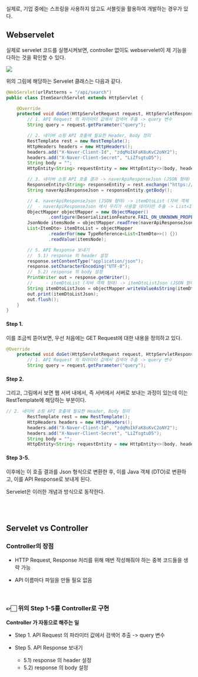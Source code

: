 실제로, 기업 중에는 스프링을 사용하지 않고도 서블릿을 활용하여 개발하는 경우가 있다.

## Webservelet

실제로 servelet 코드를 실행시켜보면, controller 없이도 webservelet이 제 기능을 다하는 것을 확인할 수 있다.

![](https://velog.velcdn.com/images/sw_smj/post/8b1e93cb-1bb6-4f93-a61f-e4f564987bea/image.png)

위의 그림에 해당하는 Servelet 클래스는 다음과 같다.

```java
@WebServlet(urlPatterns = "/api/search")
public class ItemSearchServlet extends HttpServlet {

    @Override
    protected void doGet(HttpServletRequest request, HttpServletResponse response) throws IOException {
        // 1. API Request 의 파라미터 값에서 검색어 추출 -> query 변수
        String query = request.getParameter("query");

        // 2. 네이버 쇼핑 API 호출에 필요한 Header, Body 정리
        RestTemplate rest = new RestTemplate();
        HttpHeaders headers = new HttpHeaders();
        headers.add("X-Naver-Client-Id", "zdqMoIkFaK8uKvC2oNY2");
        headers.add("X-Naver-Client-Secret", "LiZfsgtuD5");
        String body = "";
        HttpEntity<String> requestEntity = new HttpEntity<>(body, headers);

        // 3. 네이버 쇼핑 API 호출 결과 -> naverApiResponseJson (JSON 형태)
        ResponseEntity<String> responseEntity = rest.exchange("https://openapi.naver.com/v1/search/shop.json?query=" + query, HttpMethod.GET, requestEntity, String.class);
        String naverApiResponseJson = responseEntity.getBody();

        // 4. naverApiResponseJson (JSON 형태) -> itemDtoList (자바 객체 형태)
        //  - naverApiResponseJson 에서 우리가 사용할 데이터만 추출 -> List<ItemDto> 객체로 변환
        ObjectMapper objectMapper = new ObjectMapper()
                .configure(DeserializationFeature.FAIL_ON_UNKNOWN_PROPERTIES, false);
        JsonNode itemsNode = objectMapper.readTree(naverApiResponseJson).get("items");
        List<ItemDto> itemDtoList = objectMapper
                .readerFor(new TypeReference<List<ItemDto>>() {})
                .readValue(itemsNode);

        // 5. API Response 보내기
        //  5.1) response 의 header 설정
        response.setContentType("application/json");
        response.setCharacterEncoding("UTF-8");
        //  5.2) response 의 body 설정
        PrintWriter out = response.getWriter();
        //     - itemDtoList (자바 객체 형태) -> itemDtoListJson (JSON 형태)
        String itemDtoListJson = objectMapper.writeValueAsString(itemDtoList);
        out.print(itemDtoListJson);
        out.flush();
    }
}
```

#### Step 1.

이를 조금씩 뜯어보면, 우선 처음에는 GET Request에 대한 내용을 정의하고 있다.
```java
@Override
    protected void doGet(HttpServletRequest request, HttpServletResponse response) throws IOException {
        // 1. API Request 의 파라미터 값에서 검색어 추출 -> query 변수
        String query = request.getParameter("query");
```
#### Step 2.

그리고, 그림에서 보면 웹 서버 내에서, 즉 서버에서 서버로 보내는 과정이 있는데 이는 RestTemplate에 해당하는 부분이다.

```java
// 2. 네이버 쇼핑 API 호출에 필요한 Header, Body 정리
        RestTemplate rest = new RestTemplate();
        HttpHeaders headers = new HttpHeaders();
        headers.add("X-Naver-Client-Id", "zdqMoIkFaK8uKvC2oNY2");
        headers.add("X-Naver-Client-Secret", "LiZfsgtuD5");
        String body = "";
        HttpEntity<String> requestEntity = new HttpEntity<>(body, headers);
```
#### Step 3-5.

이후에는 이 호출 결과를 Json 형식으로 변환한 후, 이를 Java 객체 (DTO)로 변환하고, 이를 API Response로 보내게 된다.

Servelet은 이러한 개념과 방식으로 동작한다.

<br><br>

## Servelet vs Controller


### Controller의 장점

- HTTP Request, Response 처리를 위해 매번 작성해줘야 하는 중복 코드들을 생략 가능

- API 이름마다 파일을 만들 필요 없음

<br>

### 👉🏻 위의 Step 1-5를 Controller로 구현

**Controller 가 자동으로 해주는 일**

- Step 1. API Request 의 파라미터 값에서 검색어 추출 -> query 변수
  <br>

- Step 5. API Response 보내기
    - 5.1) response 의 header 설정
    - 5.2) response 의 body 설정

